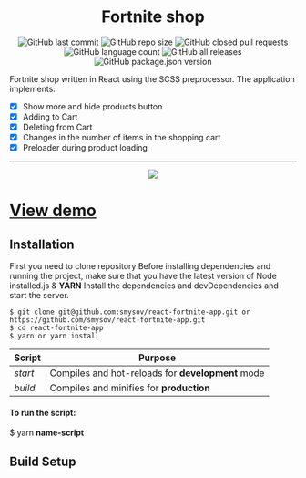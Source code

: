 <h1 align="center">Fortnite shop</h1>

<p align="center">

<img alt="GitHub last commit" src="https://img.shields.io/github/last-commit/smysov/react-fortnite-app?style=plastic">

<img alt="GitHub repo size" src="https://img.shields.io/github/repo-size/smysov/react-fortnite-app?style=plastic">

<img alt="GitHub closed pull requests" src="https://img.shields.io/github/issues-pr-closed/smysov/react-fortnite-app?style=plastic">

<img alt="GitHub language count" src="https://img.shields.io/github/languages/count/smysov/react-fortnite-app?style=plastic">

<img alt="GitHub all releases" src="https://img.shields.io/github/downloads/smysov/react-fortnite-app/total?style=plastic">

<img alt="GitHub package.json version" src="https://img.shields.io/github/package-json/v/smysov/react-fortnite-app?label=package.json&style=plastic">

</p>

Fortnite shop written in React using the SCSS preprocessor.
The application implements:

- [x] Show more and hide products button
- [x] Adding to Cart
- [x] Deleting from Cart
- [x] Changes in the number of items in the shopping cart
- [x] Preloader during product loading

---

<p align="center">
  <img src="https://i.ibb.co/Kx9Hhvy/preview.png"></img>
</p>

# [View demo](https://fortnite-online-store.herokuapp.com/)

## Installation

First you need to clone repository
Before installing dependencies and running the project,
make sure that you have the latest version of Node installed.js & **YARN**
Install the dependencies and devDependencies and start the server.

```
$ git clone git@github.com:smysov/react-fortnite-app.git or https://github.com/smysov/react-fortnite-app.git
$ cd react-fortnite-app
$ yarn or yarn install
```

| Script  | Purpose                                           |
| ------- | ------------------------------------------------- |
| _start_ | Compiles and hot-reloads for **development** mode |
| _build_ | Compiles and minifies for **production**          |

#### To run the script:

\$ yarn **name-script**

## Build Setup
